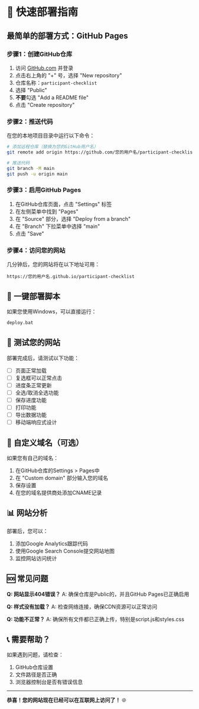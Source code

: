 # 🚀 快速部署指南

## 最简单的部署方式：GitHub Pages

### 步骤1：创建GitHub仓库
1. 访问 [GitHub.com](https://github.com) 并登录
2. 点击右上角的 "+" 号，选择 "New repository"
3. 仓库名称：`participant-checklist`
4. 选择 "Public"
5. **不要**勾选 "Add a README file"
6. 点击 "Create repository"

### 步骤2：推送代码
在您的本地项目目录中运行以下命令：

```bash
# 添加远程仓库（替换为您的GitHub用户名）
git remote add origin https://github.com/您的用户名/participant-checklist.git

# 推送代码
git branch -M main
git push -u origin main
```

### 步骤3：启用GitHub Pages
1. 在GitHub仓库页面，点击 "Settings" 标签
2. 在左侧菜单中找到 "Pages"
3. 在 "Source" 部分，选择 "Deploy from a branch"
4. 在 "Branch" 下拉菜单中选择 "main"
5. 点击 "Save"

### 步骤4：访问您的网站
几分钟后，您的网站将在以下地址可用：
```
https://您的用户名.github.io/participant-checklist
```

## 🎯 一键部署脚本

如果您使用Windows，可以直接运行：
```bash
deploy.bat
```

## 📱 测试您的网站

部署完成后，请测试以下功能：
- [ ] 页面正常加载
- [ ] 复选框可以正常点击
- [ ] 进度条正常更新
- [ ] 全选/取消全选功能
- [ ] 保存进度功能
- [ ] 打印功能
- [ ] 导出数据功能
- [ ] 移动端响应式设计

## 🔧 自定义域名（可选）

如果您有自己的域名：
1. 在GitHub仓库的Settings > Pages中
2. 在 "Custom domain" 部分输入您的域名
3. 保存设置
4. 在您的域名提供商处添加CNAME记录

## 📊 网站分析

部署后，您可以：
1. 添加Google Analytics跟踪代码
2. 使用Google Search Console提交网站地图
3. 监控网站访问统计

## 🆘 常见问题

**Q: 网站显示404错误？**
A: 确保仓库是Public的，并且GitHub Pages已正确启用

**Q: 样式没有加载？**
A: 检查网络连接，确保CDN资源可以正常访问

**Q: 功能不正常？**
A: 确保所有文件都已正确上传，特别是script.js和styles.css

## 📞 需要帮助？

如果遇到问题，请检查：
1. GitHub仓库设置
2. 文件路径是否正确
3. 浏览器控制台是否有错误信息

---

**恭喜！您的网站现在已经可以在互联网上访问了！** 🌐
